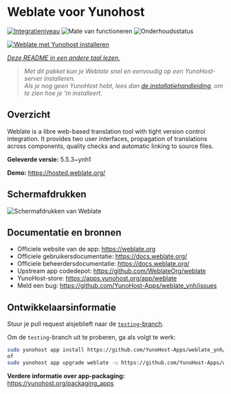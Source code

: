 <!--
NB: Deze README is automatisch gegenereerd door <https://github.com/YunoHost/apps/tree/master/tools/readme_generator>
Hij mag NIET handmatig aangepast worden.
-->

# Weblate voor Yunohost

[![Integratieniveau](https://dash.yunohost.org/integration/weblate.svg)](https://ci-apps.yunohost.org/ci/apps/weblate/) ![Mate van functioneren](https://ci-apps.yunohost.org/ci/badges/weblate.status.svg) ![Onderhoudsstatus](https://ci-apps.yunohost.org/ci/badges/weblate.maintain.svg)

[![Weblate met Yunohost installeren](https://install-app.yunohost.org/install-with-yunohost.svg)](https://install-app.yunohost.org/?app=weblate)

*[Deze README in een andere taal lezen.](./ALL_README.md)*

> *Met dit pakket kun je Weblate snel en eenvoudig op een YunoHost-server installeren.*  
> *Als je nog geen YunoHost hebt, lees dan [de installatiehandleiding](https://yunohost.org/install), om te zien hoe je 'm installeert.*

## Overzicht

Weblate is a libre web-based translation tool with tight version control integration. It provides two user interfaces, propagation of translations across components, quality checks and automatic linking to source files.

**Geleverde versie:** 5.5.3~ynh1

**Demo:** <https://hosted.weblate.org/>

## Schermafdrukken

![Schermafdrukken van Weblate](./doc/screenshots/BigScreenshot.png)

## Documentatie en bronnen

- Officiele website van de app: <https://weblate.org>
- Officiele gebruikersdocumentatie: <https://docs.weblate.org/>
- Officiele beheerdersdocumentatie: <https://docs.weblate.org/>
- Upstream app codedepot: <https://github.com/WeblateOrg/weblate>
- YunoHost-store: <https://apps.yunohost.org/app/weblate>
- Meld een bug: <https://github.com/YunoHost-Apps/weblate_ynh/issues>

## Ontwikkelaarsinformatie

Stuur je pull request alsjeblieft naar de [`testing`-branch](https://github.com/YunoHost-Apps/weblate_ynh/tree/testing).

Om de `testing`-branch uit te proberen, ga als volgt te werk:

```bash
sudo yunohost app install https://github.com/YunoHost-Apps/weblate_ynh/tree/testing --debug
of
sudo yunohost app upgrade weblate -u https://github.com/YunoHost-Apps/weblate_ynh/tree/testing --debug
```

**Verdere informatie over app-packaging:** <https://yunohost.org/packaging_apps>
